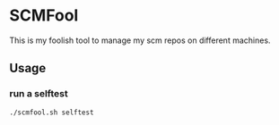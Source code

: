 # SCMFool

This is my foolish tool to manage my scm repos on different machines.

## Usage

### run a selftest

```bash
./scmfool.sh selftest
```
